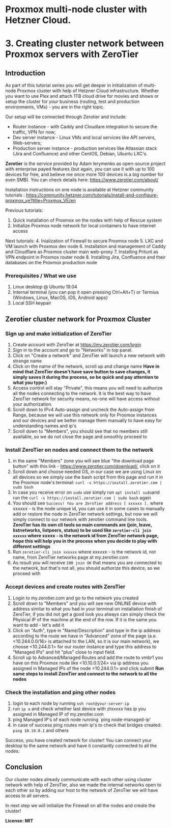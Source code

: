 # Proxmox multi-node cluster with Hetzner Cloud. 
#  3. Creating cluster network between Proxmox servers with ZeroTier
## Introduction
As part of this tutorial series you will get deeper in initialization of multi-node Proxmox cluster with help of Hetzner Cloud infrastructure. Whether you want to use Plex and attach 1TB cloud drive for movies and shows or setup the cluster for your business (routing, test and production environments, VMs) - you are in the right topic.

Our setup will be connected through Zerotier and include:
- Router instance - with Caddy and Cloudlare integration to secure the traffic, VPN for now;
- Dev server instance - Linux VMs and local services like API servers, Web-servers;
- Production server instance  - production services like Atlassian stack (Jira and Confluence) and other CentOS, Debian, Ubuntu LXC's.

**Zerotier** is the service provided by Adam Ierymenko as open-source project with enterprise payed features (but again, you can use it with up to 100 devices for free, and believe me once more 100 devices is a big number for even SMB). You can check details here: https://www.zerotier.com/about/

Installation instructions on one node is available at Hetzner community tutorials :
https://community.hetzner.com/tutorials/install-and-configure-proxmox_ve?title=Proxmox_VE/en

Previous tutorials:
1. Quick installation of Proxmox on the nodes with help of Rescue system
2. Initialize Proxmox node network for local containers to have internet access

Next tutorials:
4. Inialization of Firewall to secure Proxmox node
5. LXC and VM launch with Proxmox dev node
6. Installation and management of Caddy and Cloudflare as Proxmox cluster main web-proxy
7. Installing Pritunl as VPN endpoint in Proxmox router node
8. Installing Jira, Confluence and their databases on the Proxmox production node

### Prerequisites / What we use
1. Linux desktop @ Ubuntu 19.04
2. Internal terminal (you can pop it open pressing Ctrl+Alt+T) or Termius (Windows, Linux, MacOS, iOS, Android apps)
3. Local SSH keypair

## Zerotier cluster network for Proxmox Cluster
### Sign up and make initialization of ZeroTier
1. Create account with ZeroTier at https://my.zerotier.com/login
2. Sign in to the account and go to "Networks" in top panel.
3. Click on "Create a network" and ZeroTier will launch a new network with strange name
4. Click on the name of the network, scroll up and change name
**Have in mind that ZeroTier doesn't have save button to save changes, it simply saves it during the process, so be quick and pay attention to what you type:)**
5.  Access control will stay "Private", this means you will need to authorize all the nodes connecting to the network. It is the best way to have ZeroTier network for security means, no-one will have access without your authorization.
6.  Scroll down to IPv4 Auto-assign and uncheck the Auto-assign from Range, because we will use this network only for Proxmox instances and our devices and we better manage them manually to have easy for understanding names and ip's
7.  Scroll down to "Members", you should see that no members still available, so we do not close the page and smoothly proceed to
### Install ZeroTier on nodes and connect them to the network
1. in the same "Members" zone you will see blue "the download page button" with this link - https://www.zerotier.com/download/, click on it
2. Scroll down and choose needed OS, in our case we are using Linux on all devices so we simply use the bash script from this page and run it in the Proxmox node's terminal:
`curl -s https://install.zerotier.com | sudo bash`
3. In case you receive error on `sudo` use simply run `apt install sudo`and run the `curl -s https://install.zerotier.com | sudo bash` again
4. You should see `Success! You are ZeroTier address [ xxxxxx ].` where xxxxxx - is the node unique id, you can use it in some cases to manually add or restore the node in ZeroTier network settings, but now we will simply connect to our network with zerotier command line tools.
**ZeroTier has its own cli tools so main commands are (join, leave, listnetworks, listpeers, status) to be used like `zerotier-cli join xxxxxx` where xxxxx - is the network id from ZeroTier network page, hope this will help you in the process when you decide to play with different settings**
5. Run `zerotier-cli join xxxxxx` where xxxxxx - is the network id, not name, from ZeroTier networks page at my.zerotier.com
6. As result you will receive `200 join OK` that means you are connected to the network, but that's not all, you should authorize this device, so we proceed with
### Accept devices and create routes with ZeroTier
1. Login to my.zerotier.com and go to the network you created
2. Scroll down to "Members" and you will see new ONLINE device with address similar to what you had in your terminal on installation finish of ZeroTier, if you did not get a good look you always can simply check the Physical IP of the machine at the end of the row. If it is the same you want to add - let's add it
3. Click on "Auth", type in "Name/Description" and type in the ip address according to the route we have in "Advanced" zone of the page (a.e. <10.244.0.0/16> is attached to the LAN, so it is our main network), we choose <10.244.0.1> for our router instance and type this address to "Managed IPs" and hit "plus" close to input field.
4. Scroll up to Advanced/Managed Routes and add the route to vmbr1 you have on this Proxmox node like <10.10.0.1/24> via ip address you assigned in Managed IPs of the node <10.244.0.1> and click submit
**Run same steps to install ZeroTier and connect to the network to all the nodes**
### Check the installation and ping other nodes
1. login to each node by running `ssh root@your-server-ip`
2. run `ip a` and check whether last device with ztxxxxx has ip you assigned in Managed IP of my.zerotier.com
2. ping Managed IP's of each node running `ping node-managed-ip'
3. in case of success ping routes main ip's to check that bridges created: `ping 10.10.0.1` and others

Success, you have created network for cluster!
You can connect your desktop to the same network and have it constantly connected to all the nodes.

## Conclusion
Our cluster nodes already communicate with each other using cluster network with help of ZeroTier, also we made the internal networks open to each other so by adding our host to the network of ZeroTier we will have access to all servers. 

In next step we will initialize the Firewall on all the nodes and create the cluster!

**License: MIT**

